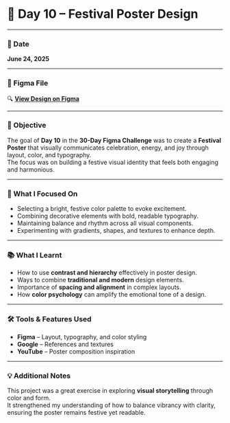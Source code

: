# 🎊 Day 10 – Festival Poster Design  

---

### 📅 Date  
**June 24, 2025**  

---

### 🔗 Figma File  
🔍 [**View Design on Figma**](#)  

---

### 🎯 Objective  
The goal of **Day 10** in the **30-Day Figma Challenge** was to create a **Festival Poster** that visually communicates celebration, energy, and joy through layout, color, and typography.  
The focus was on building a festive visual identity that feels both engaging and harmonious.  

---

### 🔧 What I Focused On  
- Selecting a bright, festive color palette to evoke excitement.  
- Combining decorative elements with bold, readable typography.  
- Maintaining balance and rhythm across all visual components.  
- Experimenting with gradients, shapes, and textures to enhance depth.  

---

### 📚 What I Learnt  
- How to use **contrast and hierarchy** effectively in poster design.  
- Ways to combine **traditional and modern** design elements.  
- Importance of **spacing and alignment** in complex layouts.  
- How **color psychology** can amplify the emotional tone of a design.  

---

### 🛠️ Tools & Features Used  
- **Figma** – Layout, typography, and color styling  
- **Google** – References and textures  
- **YouTube** – Poster composition inspiration  

---

### 💡 Additional Notes  
This project was a great exercise in exploring **visual storytelling** through color and form.  
It strengthened my understanding of how to balance vibrancy with clarity, ensuring the poster remains festive yet readable.  
